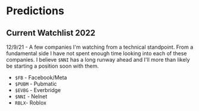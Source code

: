 # Predictions

## Current Watchlist 2022

12/9/21 - A few companies I'm watching from a technical standpoint. From a fundamental side I have not spent enough time looking into each of these companies. I believe `$NNI` has a long runway ahead and I'll more than likely be starting a position soon with them.

* `$FB` - Facebook/Meta
* `$PUBM` - Pubmatic 
* `$EVBG` - Everbridge
* `$NNI` - Nelnet
* `RBLX`- Roblox
